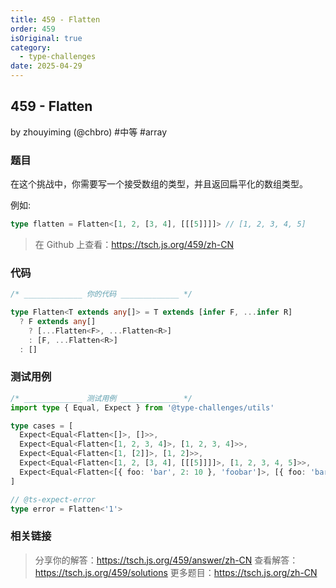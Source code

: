 ```yaml
---
title: 459 - Flatten
order: 459
isOriginal: true
category:
  - type-challenges
date: 2025-04-29
---
```


459 - Flatten
-------
by zhouyiming (@chbro) #中等 #array

### 题目

在这个挑战中，你需要写一个接受数组的类型，并且返回扁平化的数组类型。

例如:

```ts
type flatten = Flatten<[1, 2, [3, 4], [[[5]]]]> // [1, 2, 3, 4, 5]
```

> 在 Github 上查看：https://tsch.js.org/459/zh-CN

### 代码

```ts
/* _____________ 你的代码 _____________ */

type Flatten<T extends any[]> = T extends [infer F, ...infer R]
  ? F extends any[]
    ? [...Flatten<F>, ...Flatten<R>]
    : [F, ...Flatten<R>]
  : []

```

### 测试用例

```ts
/* _____________ 测试用例 _____________ */
import type { Equal, Expect } from '@type-challenges/utils'

type cases = [
  Expect<Equal<Flatten<[]>, []>>,
  Expect<Equal<Flatten<[1, 2, 3, 4]>, [1, 2, 3, 4]>>,
  Expect<Equal<Flatten<[1, [2]]>, [1, 2]>>,
  Expect<Equal<Flatten<[1, 2, [3, 4], [[[5]]]]>, [1, 2, 3, 4, 5]>>,
  Expect<Equal<Flatten<[{ foo: 'bar', 2: 10 }, 'foobar']>, [{ foo: 'bar', 2: 10 }, 'foobar']>>,
]

// @ts-expect-error
type error = Flatten<'1'>

```

### 相关链接

> 分享你的解答：https://tsch.js.org/459/answer/zh-CN
> 查看解答：https://tsch.js.org/459/solutions
> 更多题目：https://tsch.js.org/zh-CN
